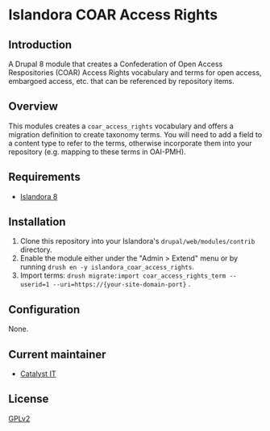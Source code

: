 # Islandora COAR Access Rights

## Introduction

A Drupal 8 module that creates a Confederation of Open Access Respositories (COAR) Access Rights vocabulary and terms for open access, embargoed access, etc. that can be referenced by repository items.

## Overview

This modules creates a `coar_access_rights` vocabulary and offers a migration definition to create taxonomy terms. You will need to add a field to a content type to refer to the terms, otherwise incorporate them into your repository (e.g. mapping to these terms in OAI-PMH).

## Requirements

* [Islandora 8](https://github.com/Islandora/islandora)

## Installation

1. Clone this repository into your Islandora's `drupal/web/modules/contrib` directory.
1. Enable the module either under the "Admin > Extend" menu or by running `drush en -y islandora_coar_access_rights`.
1. Import terms:
   `drush migrate:import coar_access_rights_term --userid=1 --uri=https://{your-site-domain-port}` .
   

## Configuration

None.

## Current maintainer

* [Catalyst IT](https://github.com/catalyst)

## License

[GPLv2](http://www.gnu.org/licenses/gpl-2.0.txt)
